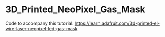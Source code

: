 # 3D_Printed_NeoPixel_Gas_Mask

Code to accompany this tutorial:
https://learn.adafruit.com/3d-printed-el-wire-laser-neopixel-led-gas-mask
